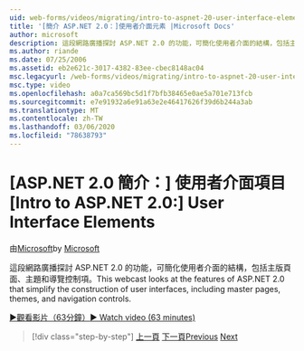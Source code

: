 ```yaml
---
uid: web-forms/videos/migrating/intro-to-aspnet-20-user-interface-elements
title: '[簡介 ASP.NET 2.0：]使用者介面元素 |Microsoft Docs'
author: microsoft
description: 這段網路廣播探討 ASP.NET 2.0 的功能，可簡化使用者介面的結構，包括主版頁面、主題和導覽控制項。
ms.author: riande
ms.date: 07/25/2006
ms.assetid: eb2e621c-3017-4382-83ee-cbec8148ac04
msc.legacyurl: /web-forms/videos/migrating/intro-to-aspnet-20-user-interface-elements
msc.type: video
ms.openlocfilehash: a0a7ca569bc5d1f7bfb38465e0ae5a701e713fcb
ms.sourcegitcommit: e7e91932a6e91a63e2e46417626f39d6b244a3ab
ms.translationtype: MT
ms.contentlocale: zh-TW
ms.lasthandoff: 03/06/2020
ms.locfileid: "78638793"
---
```

# <a name="intro-to-aspnet-20-user-interface-elements"></a><span data-ttu-id="98774-103">[ASP.NET 2.0 簡介：] 使用者介面項目</span><span class="sxs-lookup"><span data-stu-id="98774-103">[Intro to ASP.NET 2.0:] User Interface Elements</span></span>

<span data-ttu-id="98774-104">由[Microsoft](https://github.com/microsoft)</span><span class="sxs-lookup"><span data-stu-id="98774-104">by [Microsoft](https://github.com/microsoft)</span></span>

<span data-ttu-id="98774-105">這段網路廣播探討 ASP.NET 2.0 的功能，可簡化使用者介面的結構，包括主版頁面、主題和導覽控制項。</span><span class="sxs-lookup"><span data-stu-id="98774-105">This webcast looks at the features of ASP.NET 2.0 that simplify the construction of user interfaces, including master pages, themes, and navigation controls.</span></span>

[<span data-ttu-id="98774-106">&#9654;觀看影片（63分鐘）</span><span class="sxs-lookup"><span data-stu-id="98774-106">&#9654; Watch video (63 minutes)</span></span>](https://channel9.msdn.com/Blogs/ASP-NET-Site-Videos/intro-to-aspnet-20-user-interface-elements)

> [!div class="step-by-step"]
> <span data-ttu-id="98774-107">[上一頁](intro-to-aspnet-20-aspnet-20-fundamentals.md)
> [下一頁](migrating-from-classic-asp-to-aspnet.md)</span><span class="sxs-lookup"><span data-stu-id="98774-107">[Previous](intro-to-aspnet-20-aspnet-20-fundamentals.md)
[Next](migrating-from-classic-asp-to-aspnet.md)</span></span>
